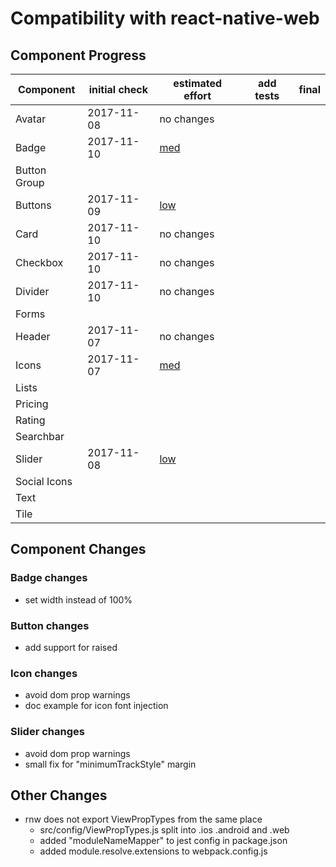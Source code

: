 # Compatibility with react-native-web

## Component Progress

| Component    | initial check | estimated effort       | add tests | final |
| ------------ | ------------- | ---------------------- | --------- | ----- |
| Avatar       | 2017-11-08    | no changes             |
| Badge        | 2017-11-10    | [med](#badge-changes)  |
| Button Group |
| Buttons      | 2017-11-09    | [low](#button-changes) |
| Card         | 2017-11-10    | no changes             |
| Checkbox     | 2017-11-10    | no changes             |
| Divider      | 2017-11-10    | no changes             |
| Forms        |
| Header       | 2017-11-07    | no changes             |
| Icons        | 2017-11-07    | [med](#icon-changes)   |
| Lists        |
| Pricing      |
| Rating       |
| Searchbar    |
| Slider       | 2017-11-08    | [low](#slider-changes) |
| Social Icons |
| Text         |
| Tile         |

## Component Changes

### Badge changes
- set width instead of 100%

### Button changes
- add support for raised

### Icon changes
- avoid dom prop warnings
- doc example for icon font injection

### Slider changes
- avoid dom prop warnings
- small fix for "minimumTrackStyle" margin


## Other Changes
- rnw does not export ViewPropTypes from the same place
  - src/config/ViewPropTypes.js split into .ios .android and .web
  - added "moduleNameMapper" to jest config in package.json
  - added module.resolve.extensions to webpack.config.js
